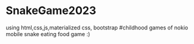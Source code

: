 # SnakeGame2023
using html,css,js,materialized css, bootstrap
#childhood games of nokio mobile snake eating food game :)
